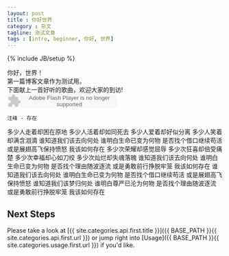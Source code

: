 ```yaml
---
layout: post
title : 你好世界
category : 杂文
tagline: 测试文章
tags : [intro, beginner, 你好, 世界]
---
```

{% include JB/setup %}

你好，世界！<br />
第一篇博客文章作为测试用。<br />
下面献上一首好听的歌曲，欢迎大家的到访!<br />
<embed src="http://www.xiami.com/widget/0_1772061205/singlePlayer.swf" type="application/x-shockwave-flash" width="257" height="33" wmode="transparent"></embed>

    汪峰 - 存在
多少人走着却困在原地
多少人活着却如同死去
多少人爱着却好似分离
多少人笑着却满含泪滴
谁知道我们该去向何处
谁明白生命已变为何物
是否找个借口继续苟活
或是展翅高飞保持愤怒
我该如何存在
多少次荣耀却感觉屈辱
多少次狂喜却倍受痛楚
多少次幸福却心如刀绞
多少次灿烂却失魂落魄
谁知道我们该去向何处
谁明白生命已变为何物
是否找个理由随波逐流
或是勇敢前行挣脱牢笼
我该如何存在
谁知道我们该去向何处
谁明白生命已变为何物
是否找个借口继续苟活
或是展翅高飞保持愤怒
谁知道我们该梦归何处
谁明白尊严已沦为何物
是否找个理由随波逐流
或是勇敢前行挣脱牢笼
我该如何存在


## Next Steps

Please take a look at [{{ site.categories.api.first.title }}]({{ BASE_PATH }}{{ site.categories.api.first.url }}) 
or jump right into [Usage]({{ BASE_PATH }}{{ site.categories.usage.first.url }}) if you'd like.